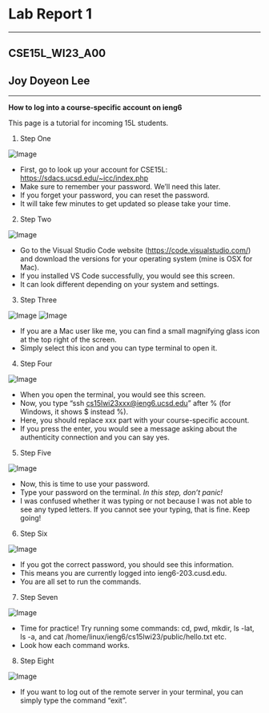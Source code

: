 # Lab Report 1
---
## CSE15L_WI23_A00
## Joy Doyeon Lee
---
**How to log into a course-specific account on ieng6**


This page is a tutorial for incoming 15L students.

1. Step One

![Image](1.png)
* First, go to look up your account for CSE15L: https://sdacs.ucsd.edu/~icc/index.php
* Make sure to remember your password. We’ll need this later.
* If you forget your password, you can reset the password.
* It will take few minutes to get updated so please take your time.

2. Step Two

![Image](2.png)
* Go to the Visual Studio Code website (https://code.visualstudio.com/)
  and download the versions for your operating system (mine is OSX for Mac).
* If you installed VS Code successfully, you would see this screen.
* It can look different depending on your system and settings.

3. Step Three

![Image](3.png)
![Image](4.png)
* If you are a Mac user like me, you can find a small magnifying glass icon at the top right of the screen.
* Simply select this icon and you can type terminal to open it.

4. Step Four

![Image](5.png)
* When you open the terminal, you would see this screen.
* Now, you type “ssh cs15lwi23xxx@ieng6.ucsd.edu” after % (for Windows, it shows $ instead %).
* Here, you should replace xxx part with your course-specific account.
* If you press the enter, you would see a message asking about the authenticity connection
  and you can say yes.

5. Step Five

![Image](6.png)
* Now, this is time to use your password.
* Type your password on the terminal.
*In this step, don’t panic!*
* I was confused whether it was typing or not because I was not able to see any typed letters.
  If you cannot see your typing, that is fine. Keep going!

6. Step Six

![Image](7.png)
* If you got the correct password, you should see this information.
* This means you are currently logged into ieng6-203.cusd.edu.
* You are all set to run the commands.

7. Step Seven

![Image](8.png)
* Time for practice! Try running some commands:
  cd, pwd, mkdir,  ls -lat, ls -a, and cat /home/linux/ieng6/cs15lwi23/public/hello.txt etc.
* Look how each command works.

8. Step Eight

![Image](9.png)
* If you want to log out of the remote server in your terminal,
  you can simply type the command “exit”.
